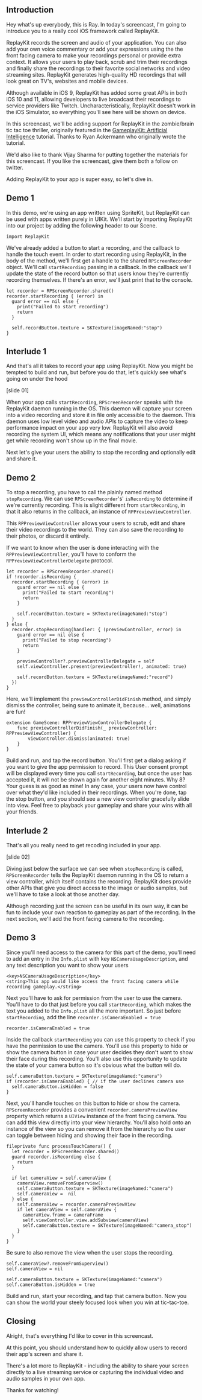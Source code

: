 ## Introduction

Hey what's up everybody, this is Ray. In today's screencast, I'm going to introduce you to a really cool iOS framework called ReplayKit.

ReplayKit records the screen and audio of your application. You can also add your own voice commentary or add your expressions using the the front facing camera to make your recordings personal or provide extra context. It allows your users to play back, scrub and trim their recordings and finally share the recordings to their favorite social networks and video streaming sites. ReplayKit generates high-quality HD recordings that will look great on TV's, websites and mobile devices.

Although available in iOS 9, ReplayKit has added some great APIs in both iOS 10 and 11, allowing developers to live broadcast their recordings to service providers like Twitch. Uncharacteristically, ReplayKit doesn't work in the iOS Simulator, so everything you'll see here will be shown on device.

In this screencast, we'll be adding support for ReplayKit in the zombie/brain tic tac toe thriller, originally featured in the [GameplayKit: Artificial Intelligence](https://www.raywenderlich.com/146407/gameplaykit-tutorial-artificial-intelligence) tutorial. Thanks to Ryan Ackermann who originally wrote the tutorial.

We'd also like to thank Vijay Sharma for putting together the materials for this screencast. If you like the screencast, give them both a follow on twitter.

Adding ReplayKit to your app is super easy, so let's dive in.

## Demo 1

In this demo, we're using an app written using SpriteKit, but ReplayKit can be used with apps written purely in UIKit. We'll start by importing ReplayKit into our project by adding the following header to our Scene.

```
import ReplayKit
```

We've already added a button to start a recording, and the callback to handle the touch event. In order to start recording using ReplayKit, in the body of the method, we'll first get a handle to the shared `RPScreenRecorder` object. We'll call `startRecording` passing in a callback. In the callback we'll update the state of the record button so that users know they're currently recording themselves. If there's an error, we'll just print that to the console.

```
let recorder = RPScreenRecorder.shared()
recorder.startRecording { (error) in
  guard error == nil else {
    print("Failed to start recording")
    return
  }

  self.recordButton.texture = SKTexture(imageNamed:"stop")
}
```

## Interlude 1

And that's all it takes to record your app using ReplayKit. Now you might be tempted to build and run, but before you do that, let's quickly see what's going on under the hood

[slide 01]

When your app calls `startRecording`, `RPScreenRecorder` speaks with the ReplayKit daemon running in the OS. This daemon will capture your screen into a video recording and store it in file only accessible to the daemon. This daemon uses low level video and audio APIs to capture the video to keep performance impact on your app very low. ReplayKit will also avoid recording the system UI, which means any notifications that your user might get while recording won't show up in the final movie.

Next let's give your users the ability to stop the recording and optionally edit and share it.

## Demo 2

To stop a recording, you have to call the plainly named method `stopRecording`. We can use `RPScreenRecorder`'s' `isRecording` to determine if we're currently recording. This is slight different from `startRecording`, in that it also returns in the callback, an instance of `RPPreviewViewController`.

This `RPPreviewViewController` allows your users to scrub, edit and share their video recordings to the world. They can also save the recording to their photos, or discard it entirely.

If we want to know when the user is done interacting with the `RPPreviewViewController`, you'll have to conform the `RPPreviewViewControllerDelegate` protocol.

```
let recorder = RPScreenRecorder.shared()
if !recorder.isRecording {
  recorder.startRecording { (error) in
    guard error == nil else {
      print("Failed to start recording")
      return
    }

    self.recordButton.texture = SKTexture(imageNamed:"stop")
  }
} else {
  recorder.stopRecording(handler: { (previewController, error) in
    guard error == nil else {
      print("Failed to stop recording")
      return
    }

    previewController?.previewControllerDelegate = self
    self.viewController.present(previewController!, animated: true)

    self.recordButton.texture = SKTexture(imageNamed:"record")
  })
}
```

Here, we'll implement the `previewControllerDidFinish` method, and simply dismiss the controller, being sure to animate it, because... well, animations are fun!

```
extension GameScene: RPPreviewViewControllerDelegate {
	func previewControllerDidFinish(_ previewController: RPPreviewViewController) {
		viewController.dismiss(animated: true)
	}
}
```

Build and run, and tap the record button. You'll first get a dialog asking if you want to give the app permission to record. This User consent prompt will be displayed every time you call `startRecording`, but once the user has accepted it, it will not be shown again for another eight minutes. Why 8? Your guess is as good as mine! In any case, your users now have control over what they'd like included in their recordings. When you're done, tap the stop button, and you should see a new view controller gracefully slide into view. Feel free to playback your gameplay and share your wins with all your friends.

## Interlude 2

That's all you really need to get recoding included in your app.

[slide 02]

Diving just below the surface we can see when `stopRecording` is called, `RPScreenRecorder` tells the ReplayKit daemon running in the OS to return a view controller, which itself contains the recording. ReplayKit does provide other APIs that give you direct access to the image or audio samples, but we'll have to take a look at those another day.

Although recording just the screen can be useful in its own way, it can be fun to include your own reaction to gameplay as part of the recording. In the next section, we'll add the front facing camera to the recording.

## Demo 3

Since you'll need access to the camera for this part of the demo, you'll need to add an entry in the `Info.plist` with key `NSCameraUsageDescription`, and any text description you want to show your users

```
<key>NSCameraUsageDescription</key>
<string>This app would like access the front facing camera while recording gameplay.</string>
```

Next you'll have to ask for permission from the user to use the camera. You'll have to do that just before you call `startRecording`, which makes the text you added to the `Info.plist` all the more important. So just before `startRecording`, add the line `recorder.isCameraEnabled = true`

```
recorder.isCameraEnabled = true
```

Inside the callback `startRecording` you can use this property to check if you have the permission to use the camera. You'll use this property to hide or show the camera button in case your user decides they don't want to show their face during this recording. You'll also use this opportunity to update the state of your camera button so it's obvious what the button will do.

```
self.cameraButton.texture = SKTexture(imageNamed:"camera")
if (recorder.isCameraEnabled) { // if the user declines camera use
  self.cameraButton.isHidden = false
}
```

Next, you'll handle touches on this button to hide or show the camera. `RPScreenRecorder` provides a convenient `recorder.cameraPreviewView` property which returns a `UIView` instance of the front facing camera. You can add this view directly into your view hierarchy. You'll also hold onto an instance of the view so you can remove it from the hierarchy so the user can toggle between hiding and showing their face in the recording.

```
fileprivate func processTouchCamera() {
  let recorder = RPScreenRecorder.shared()
  guard recorder.isRecording else {
    return
  }

  if let cameraView = self.cameraView {
    cameraView.removeFromSuperview()
    self.cameraButton.texture = SKTexture(imageNamed:"camera")
    self.cameraView =  nil
  } else {
    self.cameraView = recorder.cameraPreviewView
    if let cameraView = self.cameraView {
      cameraView.frame = cameraFrame
      self.viewController.view.addSubview(cameraView)
      self.cameraButton.texture = SKTexture(imageNamed:"camera_stop")
    }
  }
}
```

Be sure to also remove the view when the user stops the recording.

```
self.cameraView?.removeFromSuperview()
self.cameraView = nil

self.cameraButton.texture = SKTexture(imageNamed:"camera")
self.cameraButton.isHidden = true
```

Build and run, start your recording, and tap that camera button. Now you can show the world your steely focused look when you win at tic-tac-toe.

## Closing

Alright, that's everything I'd like to cover in this screencast.

At this point, you should understand how to quickly allow users to record their app's screen and share it.

There's a lot more to ReplayKit - including the ability to share your screen directly to a live streaming service or capturing the individual video and audio samples in your own app.

Thanks for watching!
